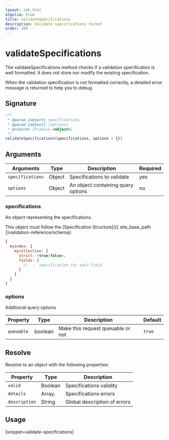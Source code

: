 ```yaml
---
layout: sdk.html
algolia: true
title: validateSpecifications
description: Validate specifications format
order: 200
---
```


# validateSpecifications

The validateSpecifications method checks if a validation specification is well formatted. It does not store nor modify the existing specification.  

When the validation specification is not formatted correctly, a detailed error message is returned to help you to debug.

## Signature

```javascript
/**
 * @param {object} specifications
 * @param {object} [options]
 * @returns {Promise.<object>}
 */
validateSpecifications(specifications, options = {})
```

## Arguments

| Arguments    | Type    | Description | Required
|--------------|---------|-------------|----------
| ``specifications`` | Object | Specifications to validate  | yes  |
| ``options`` | Object | An object containing query options    | no  |

### **specifications**

An object representing the specifications.  

This object must follow the [Specification Structure]({{ site_base_path }}validation-reference/schema):

```js
{
  myindex: {
    mycollection: {
      strict: <true|false>,
      fields: {
        // ... specification for each field
      }
    }
  }
}
```

### **options**

Additional query options

| Property   | Type    | Description                       | Default |
| ---------- | ------- | --------------------------------- | ------- |
| `queuable` | boolean | Make this request queuable or not | `true`  |

## Resolve

Resolve to an object with the following properties:

| Property    | Type    | Description |
|--------------|---------|-------------|
| ``valid`` | Boolean | Specifications validity   |
| ``details`` | Array.<String> | Specifications errors    |
| ``description`` | String | Global description of errors    |

## Usage

[snippet=validate-specifications]
